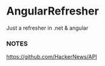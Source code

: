 # AngularRefresher
Just a refresher in .net &amp; angular

### NOTES

https://github.com/HackerNews/API

